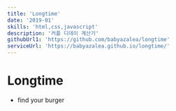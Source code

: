 ```yaml
---
title: 'Longtime'
date: '2019-01'
skills: 'html,css,javascript'
description: '커플 디데이 계산기'
githubUrl1: 'https://github.com/babyazalea/longtime'
serviceUrl: 'https://babyazalea.github.io/longtime/'
---
```


# Longtime

- find your burger